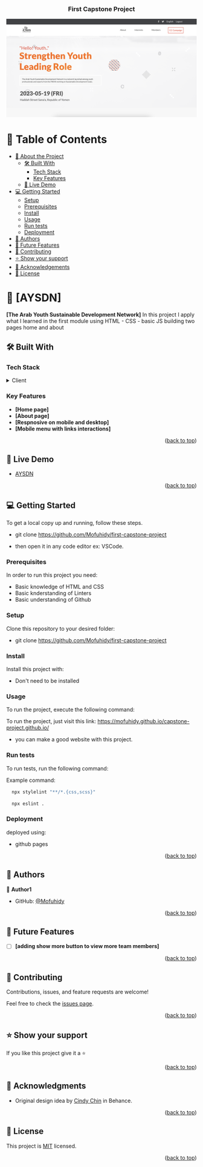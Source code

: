 <a name="readme-top"></a>

<div align="center">
  <!-- You are encouraged to replace this logo with your own! Otherwise you can also remove it. -->
  <h3><b>First Capstone Project</b></h3>
<img src="./imgs/Screenshot 2023-05-23 at 12.47.10.png" alt="logo" width="600"  height="auto" />
</div>

<!-- TABLE OF CONTENTS -->

# 📗 Table of Contents

- [📖 About the Project](#about-project)
  - [🛠 Built With](#built-with)
    - [Tech Stack](#tech-stack)
    - [Key Features](#key-features)
  - [🚀 Live Demo](#live-demo)
- [💻 Getting Started](#getting-started)
  - [Setup](#setup)
  - [Prerequisites](#prerequisites)
  - [Install](#install)
  - [Usage](#usage)
  - [Run tests](#run-tests)
  - [Deployment](#deployment)
- [👥 Authors](#authors)
- [🔭 Future Features](#future-features)
- [🤝 Contributing](#contributing)
- [⭐️ Show your support](#support)
- [🙏 Acknowledgements](#acknowledgements)
- [📝 License](#license)

<!-- PROJECT DESCRIPTION -->

# 📖 [AYSDN] <a name="about-project"></a>

**[The Arab Youth Sustainable Development Network]** In this project I apply what I learned in the first module using HTML - CSS - basic JS building two pages home and about

## 🛠 Built With <a name="built-with"></a>

### Tech Stack <a name="tech-stack"></a>

<details>
  <summary>Client</summary>
  <ul>
    <li><a href="#">HTML</a></li>
  </ul> <ul>
    <li><a href="#">CSS</a></li>
  </ul> <ul>
    <li><a href="#">JS</a></li>
  </ul>
</details>

<!-- Features -->

### Key Features <a name="key-features"></a>

- **[Home page]**
- **[About page]**
- **[Respnosive on mobile and desktop]**
- **[Mobile menu with links interactions]**

<p align="right">(<a href="#readme-top">back to top</a>)</p>

## 🚀 Live Demo <a name="live-demo"></a>

- [AYSDN](https://mofuhidy.github.io/capstone-project.github.io/)

<p align="right">(<a href="#readme-top">back to top</a>)</p>

<!-- GETTING STARTED -->

## 💻 Getting Started <a name="getting-started"></a>

To get a local copy up and running, follow these steps.

- git clone https://github.com/Mofuhidy/first-capstone-project

- then open it in any code editor ex: VSCode.

### Prerequisites

In order to run this project you need:

- Basic knowledge of HTML and CSS
- Basic knderstanding of Linters
- Basic understanding of Github

### Setup

Clone this repository to your desired folder:

- git clone https://github.com/Mofuhidy/first-capstone-project

### Install

Install this project with:

- Don't need to be installed

### Usage

To run the project, execute the following command:

To run the project, just visit this link:
https://mofuhidy.github.io/capstone-project.github.io/

- you can make a good website with this project.

### Run tests

To run tests, run the following command:

Example command:

```sh
  npx stylelint "**/*.{css,scss}"
```

```sh
  npx eslint .
```

### Deployment

deployed using:

- github pages

<p align="right">(<a href="#readme-top">back to top</a>)</p>

<!-- AUTHORS -->

## 👥 Authors <a name="authors"></a>

👤 **Author1**

- GitHub: [@Mofuhidy](https://github.com/Mofuhidy)

<p align="right">(<a href="#readme-top">back to top</a>)</p>

<!-- FUTURE FEATURES -->

## 🔭 Future Features <a name="future-features"></a>

- [ ] **[adding show more button to view more team members]**

<p align="right">(<a href="#readme-top">back to top</a>)</p>

<!-- CONTRIBUTING -->

## 🤝 Contributing <a name="contributing"></a>

Contributions, issues, and feature requests are welcome!

Feel free to check the [issues page](../../issues/).

<p align="right">(<a href="#readme-top">back to top</a>)</p>

<!-- SUPPORT -->

## ⭐️ Show your support <a name="support"></a>

If you like this project give it a ⭐️

<p align="right">(<a href="#readme-top">back to top</a>)</p>

<!-- ACKNOWLEDGEMENTS -->

## 🙏 Acknowledgments <a name="acknowledgements"></a>

- Original design idea by [Cindy Chin](https://www.behance.net/gallery/29845175/CC-Global-Summit-2015) in Behance.

<p align="right">(<a href="#readme-top">back to top</a>)</p>

<!-- LICENSE -->

## 📝 License <a name="license"></a>

This project is [MIT](./MIT.md) licensed.

<p align="right">(<a href="#readme-top">back to top</a>)</p>
